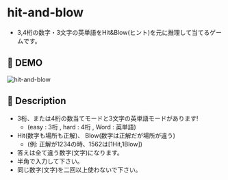 # hit-and-blow
- 3,4桁の数字・3文字の英単語をHit&Blow(ヒント)を元に推理して当てるゲームです。

## :movie_camera: DEMO
![hit-and-blow](https://user-images.githubusercontent.com/62931456/90974139-53486d80-e563-11ea-8f00-f8cf61e6d5a5.gif)

## :pencil: Description
- 3桁、または4桁の数当てモードと3文字の英単語モードがあります!
  - (easy : 3桁 , hard : 4桁 , Word : 英単語)
- Hit(数字も場所も正解)、 Blow(数字は正解だが場所が違う)
  - (例: 正解が1234の時、1562は[1Hit,1Blow])
- 答えは全て違う数字(文字)になります。
- 半角で入力して下さい。
- 同じ数字(文字)を二回以上使わないで下さい。
